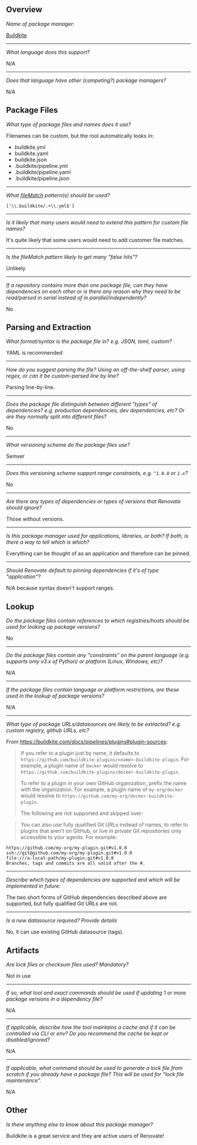 ## Overview

*Name of package manager*: 

[Buildkite](https://buildkite.com/docs/pipelines/plugins)

---

*What language does this support?*

N/A

---

*Does that language have other (competing?) package managers?* 

N/A

## Package Files

*What type of package files and names does it use?* 

Filenames can be custom, but the rool automatically looks in:

   - buildkite.yml
   - buildkite.yaml
   - buildkite.json
   - .buildkite/pipeline.yml
   - .buildkite/pipeline.yaml
   - .buildkite/pipeline.json

---

*What [fileMatch](https://renovatebot.com/docs/configuration-options/#filematch) pattern(s) should be used?* 

`['\\.buildkite/.+\\.yml$']`

---

*Is it likely that many users would need to extend this pattern for custom file names?*

It's quite likely that some users would need to add customer file matches.

---

*Is the fileMatch pattern likely to get many "false hits"?*

Unlikely

---

*If a repository contains more than one package file, can they have dependencies on each other or is there any reason why they need to be read/parsed in serial instead of in parallel/independently?*

No

## Parsing and Extraction

*What format/syntax is the package file in? e.g. JSON, toml, custom?*

YAML is recommended

---

*How do you suggest parsing the file? Using an off-the-shelf parser, using regex, or can it be custom-parsed line by line?*

Parsing line-by-line.

---

*Does the package file distinguish between different "types" of dependencies? e.g. production dependencies, dev dependencies, etc? Or are they normally split into different files?*

No

---

*What versioning scheme do the package files use?*

Semver

---

*Does this versioning scheme support range constraints, e.g. `^1.0.0` or `1.x`?*

No

---

*Are there any types of dependencies or types of versions that Renovate should ignore?*

Those without versions.

---

*Is this package manager used for applications, libraries, or both? If both, is there a way to tell which is which?*

Everything can be thought of as an application and therefore can be pinned.

---

*Should Renovate default to pinning dependencies if it's of type "application"?*

N/A because syntax doesn't support ranges.


## Lookup

*Do the package files contain references to which registries/hosts should be used for looking up package versions?*

No

---

*Do the package files contain any "constraints" on the parent language (e.g. supports only v3.x of Python) or platform (Linux, Windows, etc)?*

N/A

---

*If the package files contain language or platform restrictions, are these used in the lookup of package versions?*

N/A

---

*What type of package URLs/datasources are likely to be extracted? e.g. custom registry, github URLs, etc?*

From https://buildkite.com/docs/pipelines/plugins#plugin-sources:

> If you refer to a plugin just by name, it defaults to `https://github.com/buildkite-plugins/<name>-buildkite-plugin`. For example, a plugin name of `docker` would resolve to `https://github.com/buildkite-plugins/docker-buildkite-plugin`.
>
> To refer to a plugin in your own GitHub organization, prefix the name with the organization. For example, a plugin name of `my-org/docker` would resolve to `https://github.com/my-org/docker-buildkite-plugin`.
> 
> The following are not supported and skipped over:

> You can also use fully qualified Git URLs instead of names, to refer to plugins that aren’t on GitHub, or live in private Git repositories only accessible to your agents. For example:

```
https://github.com/my-org/my-plugin.git#v1.0.0
ssh://git@github.com/my-org/my-plugin.git#v1.0.0
file:///a-local-path/my-plugin.git#v1.0.0
Branches, tags and commits are all valid after the #.
```

---

*Describe which types of dependencies are supported and which will be implemented in future:*

The two short forms of GitHub dependencies described above are supported, but fully qualified Git URLs are not.

---

*Is a new datasource required? Provide details*

No, it can use existing GitHub datasource (tags).

## Artifacts

*Are lock files or checksum files used? Mandatory?*

Not in use

---

*If so, what tool and exact commands should be used if updating 1 or more package versions in a dependency file?*

N/A

---

*If applicable, describe how the tool maintains a cache and if it can be controlled via CLI or env? Do you recommend the cache be kept or disabled/ignored?*

N/A

---

*If applicable, what command should be used to generate a lock file from scratch if you already have a package file? This will be used for "lock file maintenance".*

N/A

## Other

*Is there anything else to know about this package manager?*

Buildkite is a great service and they are active users of Renovate!
